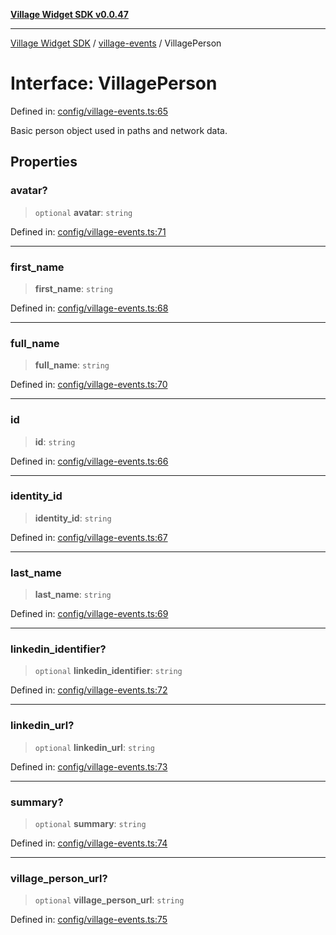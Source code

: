 [**Village Widget SDK v0.0.47**](../../README.md)

***

[Village Widget SDK](../../modules.md) / [village-events](../README.md) / VillagePerson

# Interface: VillagePerson

Defined in: [config/village-events.ts:65](https://github.com/VillageHQ/village-widget-sdk/blob/362dc24cc68523f855139ad74d0a19c2765571c4/config/village-events.ts#L65)

Basic person object used in paths and network data.

## Properties

### avatar?

> `optional` **avatar**: `string`

Defined in: [config/village-events.ts:71](https://github.com/VillageHQ/village-widget-sdk/blob/362dc24cc68523f855139ad74d0a19c2765571c4/config/village-events.ts#L71)

***

### first\_name

> **first\_name**: `string`

Defined in: [config/village-events.ts:68](https://github.com/VillageHQ/village-widget-sdk/blob/362dc24cc68523f855139ad74d0a19c2765571c4/config/village-events.ts#L68)

***

### full\_name

> **full\_name**: `string`

Defined in: [config/village-events.ts:70](https://github.com/VillageHQ/village-widget-sdk/blob/362dc24cc68523f855139ad74d0a19c2765571c4/config/village-events.ts#L70)

***

### id

> **id**: `string`

Defined in: [config/village-events.ts:66](https://github.com/VillageHQ/village-widget-sdk/blob/362dc24cc68523f855139ad74d0a19c2765571c4/config/village-events.ts#L66)

***

### identity\_id

> **identity\_id**: `string`

Defined in: [config/village-events.ts:67](https://github.com/VillageHQ/village-widget-sdk/blob/362dc24cc68523f855139ad74d0a19c2765571c4/config/village-events.ts#L67)

***

### last\_name

> **last\_name**: `string`

Defined in: [config/village-events.ts:69](https://github.com/VillageHQ/village-widget-sdk/blob/362dc24cc68523f855139ad74d0a19c2765571c4/config/village-events.ts#L69)

***

### linkedin\_identifier?

> `optional` **linkedin\_identifier**: `string`

Defined in: [config/village-events.ts:72](https://github.com/VillageHQ/village-widget-sdk/blob/362dc24cc68523f855139ad74d0a19c2765571c4/config/village-events.ts#L72)

***

### linkedin\_url?

> `optional` **linkedin\_url**: `string`

Defined in: [config/village-events.ts:73](https://github.com/VillageHQ/village-widget-sdk/blob/362dc24cc68523f855139ad74d0a19c2765571c4/config/village-events.ts#L73)

***

### summary?

> `optional` **summary**: `string`

Defined in: [config/village-events.ts:74](https://github.com/VillageHQ/village-widget-sdk/blob/362dc24cc68523f855139ad74d0a19c2765571c4/config/village-events.ts#L74)

***

### village\_person\_url?

> `optional` **village\_person\_url**: `string`

Defined in: [config/village-events.ts:75](https://github.com/VillageHQ/village-widget-sdk/blob/362dc24cc68523f855139ad74d0a19c2765571c4/config/village-events.ts#L75)
